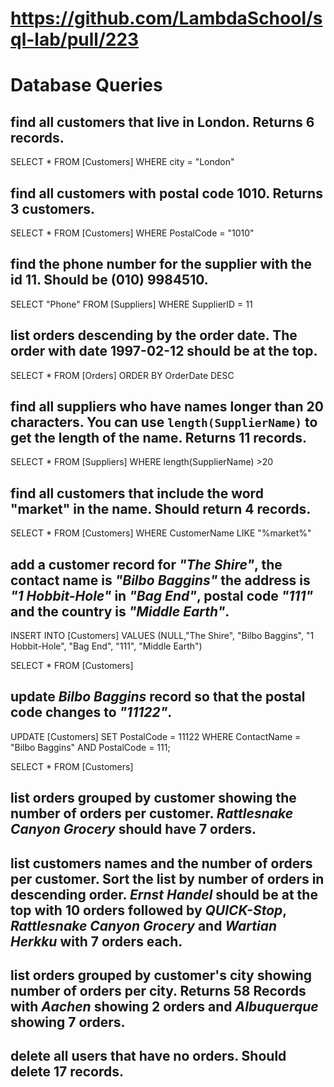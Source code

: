 # https://github.com/LambdaSchool/sql-lab/pull/223

# Database Queries

## find all customers that live in London. Returns 6 records.
SELECT * FROM [Customers] WHERE city = "London"

## find all customers with postal code 1010. Returns 3 customers.
SELECT * FROM [Customers] WHERE PostalCode = "1010"

## find the phone number for the supplier with the id 11. Should be (010) 9984510.
SELECT "Phone" FROM [Suppliers]  WHERE SupplierID = 11

## list orders descending by the order date. The order with date 1997-02-12 should be at the top.
SELECT * FROM [Orders] ORDER BY OrderDate DESC

## find all suppliers who have names longer than 20 characters. You can use `length(SupplierName)` to get the length of the name. Returns 11 records.
SELECT * FROM [Suppliers] WHERE length(SupplierName) >20

## find all customers that include the word "market" in the name. Should return 4 records.
SELECT * FROM [Customers] WHERE CustomerName LIKE "%market%"

## add a customer record for _"The Shire"_, the contact name is _"Bilbo Baggins"_ the address is _"1 Hobbit-Hole"_ in _"Bag End"_, postal code _"111"_ and the country is _"Middle Earth"_.
INSERT INTO [Customers] VALUES (NULL,"The Shire", "Bilbo Baggins", "1 Hobbit-Hole", "Bag End", "111", "Middle Earth")

SELECT * FROM [Customers] 

## update _Bilbo Baggins_ record so that the postal code changes to _"11122"_.
UPDATE [Customers] SET PostalCode = 11122 WHERE ContactName = "Bilbo Baggins" AND PostalCode = 111;

SELECT * FROM [Customers] 



## list orders grouped by customer showing the number of orders per customer. _Rattlesnake Canyon Grocery_ should have 7 orders.

## list customers names and the number of orders per customer. Sort the list by number of orders in descending order. _Ernst Handel_ should be at the top with 10 orders followed by _QUICK-Stop_, _Rattlesnake Canyon Grocery_ and _Wartian Herkku_ with 7 orders each.

## list orders grouped by customer's city showing number of orders per city. Returns 58 Records with _Aachen_ showing 2 orders and _Albuquerque_ showing 7 orders.

## delete all users that have no orders. Should delete 17 records.
